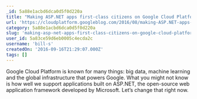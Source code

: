 ```yaml
---
_id: 5a88e1acbd6dca0d5f0d220a
title: "Making ASP.NET apps first-class citizens on Google Cloud Platform"
url: 'https://cloudplatform.googleblog.com/2016/08/making-ASP.NET-apps-first-class-citizens-on-Google-Cloud-Platform.html'
category: 5a88e1acbd6dca0d5f0d220a
slug: 'making-asp-net-apps-first-class-citizens-on-google-cloud-platform'
user_id: 5a83ce59d6eb0005c4ecda2c
username: 'bill-s'
createdOn: '2016-09-16T21:29:07.000Z'
tags: []
---
```


Google Cloud Platform is known for many things: big data, machine learning and the global infrastructure that powers Google. What you might not know is how well we support applications built on ASP.NET, the open-source web application framework developed by Microsoft. Let’s change that right now.
